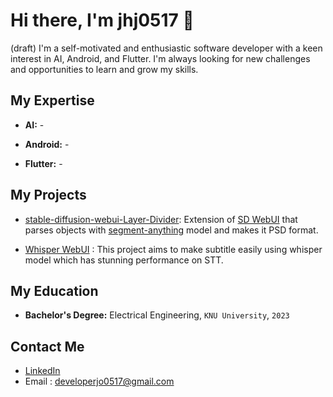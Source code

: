 # Hi there, I'm jhj0517 👋
(draft)
I'm a self-motivated and enthusiastic software developer with a keen interest in AI, Android, and Flutter. I'm always looking for new challenges and opportunities to learn and grow my skills. 

## My Expertise

- **AI:** -

- **Android:** -

- **Flutter:** -

## My Projects

- [stable-diffusion-webui-Layer-Divider](https://github.com/jhj0517/Dlib-Face-Parsing-WebUI): Extension of [SD WebUI](https://github.com/AUTOMATIC1111/stable-diffusion-webui) that parses objects with [segment-anything](https://github.com/facebookresearch/segment-anything) model and makes it PSD format. 

- [Whisper WebUI](https://github.com/jhj0517/Whsiper-WebUI) : This project aims to make subtitle easily using whisper model which has stunning performance on STT.

## My Education

- **Bachelor's Degree:** Electrical Engineering, `KNU University`, `2023`

## Contact Me

- [LinkedIn](-)
-  Email : developerjo0517@gmail.com

